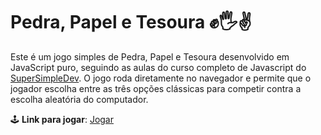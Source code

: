 <h1>Pedra, Papel e Tesoura ✊🖐✌</h1>

<p>Este é um jogo simples de Pedra, Papel e Tesoura desenvolvido em JavaScript puro, seguindo as aulas do curso completo de Javascript do 
<a href="https://www.youtube.com/watch?v=EerdGm-ehJQ" target="_blank">SuperSimpleDev</a>. 
O jogo roda diretamente no navegador e permite que o jogador escolha entre as três opções clássicas para competir contra a escolha aleatória do computador.</p>

<p>🕹 <strong>Link para jogar</strong>: <a href="https://pedrohenriquejs.github.io/rock-paper-scissors/" target="_blank">Jogar</a></p>
